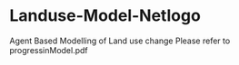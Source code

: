 # Landuse-Model-Netlogo
Agent Based Modelling of Land use change 
 Please refer to progressinModel.pdf
 
